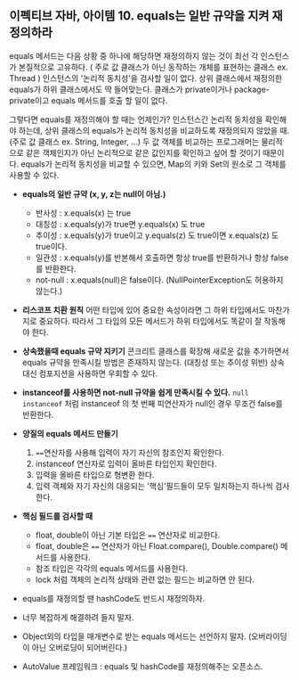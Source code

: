 ## 이펙티브 자바, 아이템 10. equals는 일반 규약을 지켜 재정의하라

equals 메서드는 다음 상황 중 하나에 해당하면 재정의하지 않는 것이 최선
각 인스턴스가 본질적으로 고유하다. ( 주로 값 클래스가 아닌 동작하는 개체를 표현하는 클래스 ex. Thread )
인스턴스의 '논리적 동치성'을 검사할 일이 없다. 
상위 클래스에서 재정의한 equals가 하위 클래스에서도 딱 들어맞는다.
클래스가 private이거나 package-private이고 equals 메서드를 호출 할 일이 없다.

그렇다면 equals를 재정의해야 할 때는 언제인가?
인스턴스간 논리적 동치성을 확인해야 하는데, 상위 클래스의 equals가 논리적 동치성을 비교하도록 재정의되지 않았을 때. (주로 값 클래스 ex. String, Integer, ...)
두 값 객체를 비교하는 프로그래머는 물리적으로 같은 객체인지가 아닌 논리적으로 같은 값인지를 확인하고 싶어 할 것이기 때문이다.
equals가 논리적 동치성을 비교할 수 있으면, Map의 키와 Set의 원소로 그 객체를 사용할 수 있다.

- **equals의 일반 규약 (x, y, z는 null이 아님.)**
  - 반사성 : x.equals(x) 는 true
  - 대칭성 : x.equals(y)가 true면 y.equals(x) 도 true
  - 추이성 : x.equals(y)가 true이고 y.equals(z) 도 true이면 x.equals(z) 도 true이다.
  - 일관성 : x.equals(y)를 반본해서 호출하면 항상 true를 반환하거나 항상 false를 반환한다.
  - not-null : x.equals(null)은 false이다. (NullPointerException도 허용하지 않는다.)
- **리스코프 치환 원칙**
  어떤 타입에 있어 중요한 속성이라면 그 하위 타입에서도 마찬가지로 중요하다. 따라서 그 타입의 모든 메서드가 하위 타입에서도 똑같이 잘 작동해야 한다.
- **상속했을때 equals 규약 지키기**
  콘크리트 클래스를 확장해 새로운 값을 추가하면서 equals 규약을 만족시킬 방법은 존재하지 않는다. (대칭성 또는 추이성 위반)
  상속 대신 컴포지션을 사용하면 우회할 수 있다.
- **instanceof를 사용하면 not-null 규약을 쉽게 만족시킬 수 있다.**
  `null instanceof` 처럼 instanceof 의 첫 번째 피연산자가 null인 경우 무조건 false를 반환한다.



- **양질의 equals 메서드 만들기**

  1. `==`연산자를 사용해 입력이 자기 자신의 참조인지 확인한다.
  2. instanceof 연산자로 입력이 올바른 타입인지 확인한다.
  3. 입력을 올바른 타입으로 형변환 한다.
  4. 입력 객체와 자기 자신의 대응되는 '핵심'필드들이 모두 일치하는지 하나씩 검사한다.

- **핵심 필드를 검사할 때**

  - float, double이 아닌 기본 타입은 `==` 연산자로 비교한다.
  - float, double은 `==` 연산자가 아닌 Float.compare(), Double.compare() 메서드를 사용한다.
  - 참조 타입은 각각의 equals 메서드를 사용한다.
  - lock 처럼 객체의 논리적 상태와 관련 없는 필드는 비교하면 안 된다.

  

- equals를 재정의할 땐 hashCode도 반드시 재정의하자.

- 너무 복잡하게 해결하려 들지 말자.

- Object외의 타입을 매개변수로 받는 equals 메서드는 선언하지 말자. (오버라이딩이 아닌 오버로딩이 되어버린다.)

- AutoValue 프레임워크 : equals 및 hashCode를 재정의해주는 오픈소스.

